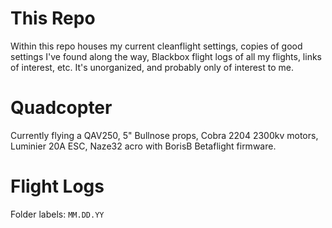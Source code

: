 # This Repo
Within this repo houses my current cleanflight settings, copies of good settings I've found along the way, Blackbox flight logs of all my flights, links of interest, etc. It's unorganized, and probably only of interest to me.

# Quadcopter
Currently flying a QAV250, 5" Bullnose props, Cobra 2204 2300kv motors, Luminier 20A ESC, Naze32 acro with BorisB Betaflight firmware.

# Flight Logs
Folder labels: `MM.DD.YY`

